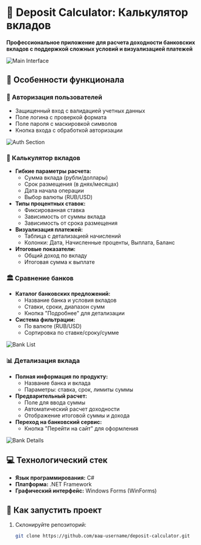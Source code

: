 # 🏦 Deposit Calculator: Калькулятор вкладов

**Профессиональное приложение для расчета доходности банковских вкладов с поддержкой сложных условий и визуализацией платежей**

![Main Interface](https://github.com/user-attachments/assets/5043fd77-af59-4eaf-bc08-89fbdef30d5d)

## 🔑 Особенности функционала

### 👤 Авторизация пользователей
- Защищенный вход с валидацией учетных данных
- Поле логина с проверкой формата
- Поле пароля с маскировкой символов
- Кнопка входа с обработкой авторизации

![Auth Section](https://github.com/user-attachments/assets/1d3178f2-7cf7-4016-99a8-2e694f9c16e2)

### 🧮 Калькулятор вкладов
- **Гибкие параметры расчета:**
  - Сумма вклада (рубли/доллары)
  - Срок размещения (в днях/месяцах)
  - Дата начала операции
  - Выбор валюты (RUB/USD)
- **Типы процентных ставок:**
  - Фиксированная ставка
  - Зависимость от суммы вклада
  - Зависимость от срока размещения
- **Визуализация платежей:**
  - Таблица с детализацией начислений
  - Колонки: Дата, Начисленные проценты, Выплата, Баланс
- **Итоговые показатели:**
  - Общий доход по вкладу
  - Итоговая сумма к выплате

### 🏛️ Сравнение банков
- **Каталог банковских предложений:**
  - Название банка и условия вкладов
  - Ставки, сроки, диапазон сумм
  - Кнопка "Подробнее" для детализации
- **Система фильтрации:**
  - По валюте (RUB/USD)
  - Сортировка по ставке/сроку/сумме

![Bank List](https://github.com/user-attachments/assets/83c7e9cf-1853-4a82-80e0-43db1fc55233)

### 📊 Детализация вклада
- **Полная информация по продукту:**
  - Название банка и вклада
  - Параметры: ставка, срок, лимиты суммы
- **Предварительный расчет:**
  - Поле для ввода суммы
  - Автоматический расчет доходности
  - Отображение итоговой суммы и дохода
- **Переход на банковский сервис:**
  - Кнопка "Перейти на сайт" для оформления

![Bank Details](https://github.com/user-attachments/assets/6ad2ca3d-768b-4879-a66f-37e9683db6be)

## 💻 Технологический стек
- **Язык программирования:** C#
- **Платформа:** .NET Framework
- **Графический интерфейс:** Windows Forms (WinForms)

## 🚀 Как запустить проект
1. Склонируйте репозиторий:
   ```bash
   git clone https://github.com/ваш-username/deposit-calculator.git
